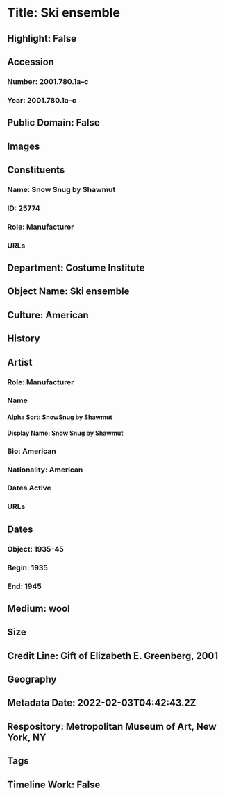 # Title: Ski ensemble
## Highlight: False
## Accession
### Number: 2001.780.1a–c
### Year: 2001.780.1a–c
## Public Domain: False
## Images
## Constituents
### Name: Snow Snug by Shawmut
### ID: 25774
### Role: Manufacturer
### URLs
## Department: Costume Institute
## Object Name: Ski ensemble
## Culture: American
## History
## Artist
### Role: Manufacturer
### Name
#### Alpha Sort: SnowSnug by Shawmut
#### Display Name: Snow Snug by Shawmut
### Bio: American
### Nationality: American
### Dates Active
### URLs
## Dates
### Object: 1935–45
### Begin: 1935
### End: 1945
## Medium: wool
## Size
## Credit Line: Gift of Elizabeth E. Greenberg, 2001
## Geography
## Metadata Date: 2022-02-03T04:42:43.2Z
## Respository: Metropolitan Museum of Art, New York, NY
## Tags
## Timeline Work: False